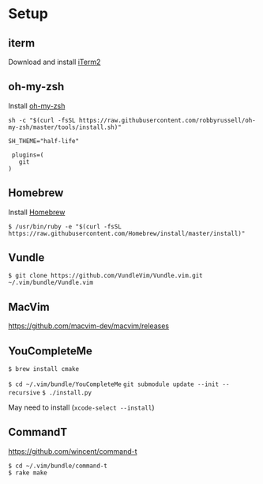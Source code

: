 # Setup

## iterm

Download and install [iTerm2](https://www.iterm2.com/index.html)

## oh-my-zsh

Install [oh-my-zsh](https://github.com/robbyrussell/oh-my-zsh)

`sh -c "$(curl -fsSL https://raw.githubusercontent.com/robbyrussell/oh-my-zsh/master/tools/install.sh)"`

```
SH_THEME="half-life"

 plugins=(
   git
)
```

## Homebrew

Install [Homebrew](https://brew.sh/)

`$ /usr/bin/ruby -e "$(curl -fsSL https://raw.githubusercontent.com/Homebrew/install/master/install)"`

## Vundle

```
$ git clone https://github.com/VundleVim/Vundle.vim.git ~/.vim/bundle/Vundle.vim
```

## MacVim

https://github.com/macvim-dev/macvim/releases

## YouCompleteMe

`$ brew install cmake`

`$ cd ~/.vim/bundle/YouCompleteMe`
`git submodule update --init --recursive`
`$ ./install.py`

May need to install (`xcode-select --install`)

## CommandT

https://github.com/wincent/command-t

```
$ cd ~/.vim/bundle/command-t
$ rake make
```
